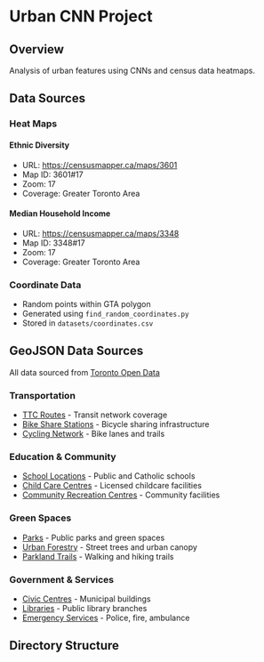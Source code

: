 # Urban CNN Project

## Overview
Analysis of urban features using CNNs and census data heatmaps.

## Data Sources

### Heat Maps

#### Ethnic Diversity
- URL: https://censusmapper.ca/maps/3601
- Map ID: 3601#17
- Zoom: 17
- Coverage: Greater Toronto Area

#### Median Household Income
- URL: https://censusmapper.ca/maps/3348  
- Map ID: 3348#17
- Zoom: 17
- Coverage: Greater Toronto Area

### Coordinate Data
- Random points within GTA polygon
- Generated using `find_random_coordinates.py`
- Stored in `datasets/coordinates.csv`


## GeoJSON Data Sources

All data sourced from [Toronto Open Data](https://open.toronto.ca/catalogue/)

### Transportation
- [TTC Routes](https://open.toronto.ca/dataset/ttc-routes-and-schedules/) - Transit network coverage
- [Bike Share Stations](https://open.toronto.ca/dataset/bike-share-toronto-stations/) - Bicycle sharing infrastructure
- [Cycling Network](https://open.toronto.ca/dataset/cycling-network/) - Bike lanes and trails

### Education & Community
- [School Locations](https://open.toronto.ca/dataset/school-locations/) - Public and Catholic schools
- [Child Care Centres](https://open.toronto.ca/dataset/child-care-centres/) - Licensed childcare facilities
- [Community Recreation Centres](https://open.toronto.ca/dataset/recreation-centres/) - Community facilities

### Green Spaces
- [Parks](https://open.toronto.ca/dataset/parks/) - Public parks and green spaces
- [Urban Forestry](https://open.toronto.ca/dataset/street-tree-data/) - Street trees and urban canopy
- [Parkland Trails](https://open.toronto.ca/dataset/parks-trails/) - Walking and hiking trails

### Government & Services
- [Civic Centres](https://open.toronto.ca/dataset/civic-centres/) - Municipal buildings
- [Libraries](https://open.toronto.ca/dataset/toronto-public-library-branch-locations/) - Public library branches
- [Emergency Services](https://open.toronto.ca/dataset/emergency-services/) - Police, fire, ambulance


## Directory Structure